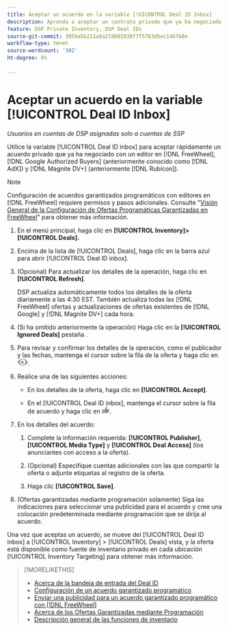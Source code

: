 ```yaml
---
title: Aceptar un acuerdo en la variable [!UICONTROL Deal ID Inbox]
description: Aprenda a aceptar un contrato privado que ya ha negociado con un editor en [!DNL FreeWheel], [!DNL Google Authorized Buyers] (anteriormente conocido como [!DNL AdX]), and [!DNL Magnite DV+] (anteriormente [!DNL Rubicon]) mediante la bandeja de entrada del Deal ID.
feature: DSP Private Inventory, DSP Deal IDs
source-git-commit: 3059a5b211a8a219b02930f7f5763d5ec1467b8e
workflow-type: tm+mt
source-wordcount: '302'
ht-degree: 0%

---
```


# Aceptar un acuerdo en la variable [!UICONTROL Deal ID Inbox]

*Usuarios en cuentas de DSP asignadas solo a cuentas de SSP*

Utilice la variable [!UICONTROL Deal ID inbox] para aceptar rápidamente un acuerdo privado que ya ha negociado con un editor en [!DNL FreeWheel], [!DNL Google Authorized Buyers] (anteriormente conocido como [!DNL AdX]) y [!DNL Magnite DV+] (anteriormente [!DNL Rubicon]).

>[!NOTE]
>
>Configuración de acuerdos garantizados programáticos con editores en [!DNL FreeWheel] requiere permisos y pasos adicionales. Consulte &quot;[Visión General de la Configuración de Ofertas Programáticas Garantizadas en FreeWheel](freewheel-overview.md)&quot; para obtener más información.

1. En el menú principal, haga clic en **[!UICONTROL Inventory]> [!UICONTROL Deals].**

1. Encima de la lista de [!UICONTROL Deals], haga clic en la barra azul para abrir [!UICONTROL Deal ID inbox].

1. (Opcional) Para actualizar los detalles de la operación, haga clic en **[!UICONTROL Refresh]**.

   DSP actualiza automáticamente todos los detalles de la oferta diariamente a las 4:30 EST. También actualiza todas las [!DNL FreeWheel] ofertas y actualizaciones de ofertas existentes de [!DNL Google] y [!DNL Magnite DV+] cada hora.

1. (Si ha omitido anteriormente la operación) Haga clic en la **[!UICONTROL Ignored Deals]** pestaña .

1. Para revisar y confirmar los detalles de la operación, como el publicador y las fechas, mantenga el cursor sobre la fila de la oferta y haga clic en ![Consulte](/help/dsp/assets/review.png).

1. Realice una de las siguientes acciones:

   * En los detalles de la oferta, haga clic en **[!UICONTROL Accept]**.

   * En el [!UICONTROL Deal ID inbox], mantenga el cursor sobre la fila de acuerdo y haga clic en ![Accept](/help/dsp/assets/accept.png).

1. En los detalles del acuerdo:
   1. Complete la información requerida: **[!UICONTROL Publisher]**, **[!UICONTROL Media Type]** y **[!UICONTROL Deal Access]** (los anunciantes con acceso a la oferta).
   1. (Opcional) Especifique cuentas adicionales con las que compartir la oferta o adjunte etiquetas al registro de la oferta.

   1. Haga clic **[!UICONTROL Save]**.

1. (Ofertas garantizadas mediante programación solamente) Siga las indicaciones para seleccionar una publicidad para el acuerdo y cree una colocación predeterminada mediante programación que se dirija al acuerdo.

Una vez que aceptas un acuerdo, se mueve del [!UICONTROL Deal ID inbox] a [!UICONTROL Inventory] > [!UICONTROL Deals] vista, y la oferta está disponible como fuente de inventario privado en cada ubicación [!UICONTROL Inventory Targeting] para obtener más información.

>[!MORELIKETHIS]
>
>* [Acerca de la bandeja de entrada del Deal ID](deal-id-inbox-about.md)
>* [Configuración de un acuerdo garantizado programático](programmatic-guaranteed-set-up.md)
>* [Enviar una publicidad para un acuerdo garantizado programático con [!DNL FreeWheel]](freewheel-submit.md)
>* [Acerca de los Ofertas Garantizadas mediante Programación](programmatic-guaranteed-about.md)
>* [Descripción general de las funciones de inventario](inventory-overview.md)

